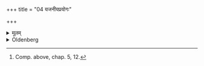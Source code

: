 +++
title = "04 यजनीयप्रयोगः"

+++

<details><summary>मूलम्</summary>

यजनीयप्रयोगः ४
</details>

<details><summary>Oldenberg</summary>

4. [^2]  It is performed on the sacrificial day (i.e. on the first day of the fortnight).


[^2]:  Comp. above, chap. 5, 12.
</details>

